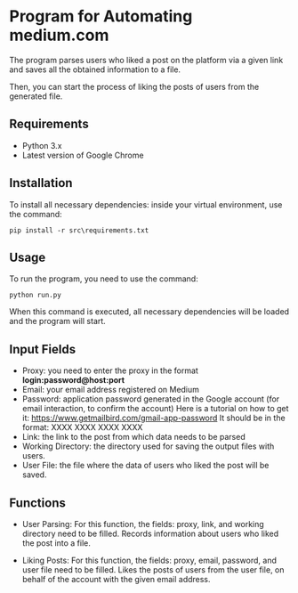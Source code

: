 # Program for Automating medium.com
The program parses users who liked a post on the platform via a given link and saves all the obtained information to a file.

Then, you can start the process of liking the posts of users from the generated file.

## Requirements
- Python 3.x
- Latest version of Google Chrome

## Installation
To install all necessary dependencies:
inside your virtual environment, use the command:

```
pip install -r src\requirements.txt
```

## Usage
To run the program, you need to use the command:

```
python run.py
```

When this command is executed, all necessary dependencies will be loaded and the program will start.

## Input Fields
- Proxy: you need to enter the proxy in the format **login:password@host:port**
- Email: your email address registered on Medium
- Password: application password generated in the Google account (for email interaction, to confirm the account)
  Here is a tutorial on how to get it: https://www.getmailbird.com/gmail-app-password
  It should be in the format: XXXX XXXX XXXX XXXX
- Link: the link to the post from which data needs to be parsed
- Working Directory: the directory used for saving the output files with users.
- User File: the file where the data of users who liked the post will be saved.

## Functions
- User Parsing:
  For this function, the fields: proxy, link, and working directory need to be filled.
  Records information about users who liked the post into a file.

- Liking Posts:
  For this function, the fields: proxy, email, password, and user file need to be filled.
  Likes the posts of users from the user file, on behalf of the account with the given email address.
